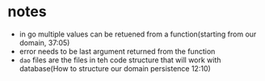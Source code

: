 # notes
* in go multiple values can be retuened from a function(starting from our domain, 37:05)
* error needs to be last argument returned from the function
* `dao` files are the files in teh code structure that will work with database(How to structure our domain persistence 12:10)
